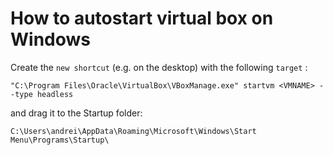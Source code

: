 How to autostart virtual box on Windows
=======================================

Create the `new shortcut` (e.g. on the desktop) with the following `target` :

    "C:\Program Files\Oracle\VirtualBox\VBoxManage.exe" startvm <VMNAME> --type headless

and drag it to the Startup folder:

    C:\Users\andrei\AppData\Roaming\Microsoft\Windows\Start Menu\Programs\Startup\



